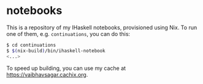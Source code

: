# notebooks

This is a repository of my IHaskell notebooks, provisioned using Nix. To run
one of them, e.g. `continuations`, you can do this:

```bash
$ cd continuations
$ $(nix-build)/bin/ihaskell-notebook
<...>
```

To speed up building, you can use my cache at https://vaibhavsagar.cachix.org.
